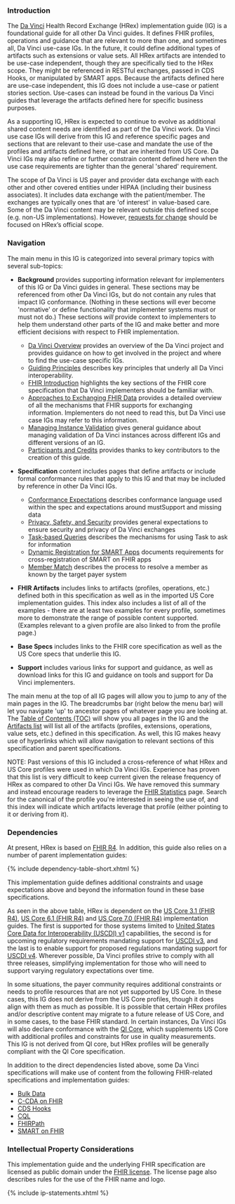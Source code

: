   ### IntroductionThe [Da Vinci](https://confluence.hl7.org/display/DVP) Health Record Exchange (HRex) implementation guide (IG) is a foundational guide for all other Da Vinci guides.  It defines FHIR profiles, operations and guidance that are relevant to more than one, and sometimes all, Da Vinci use-case IGs.  In the future, it could define additional types of artifacts such as extensions or value sets.  All HRex artifacts are intended to be use-case independent, though they are specifically tied to the HRex scope.  They might be referenced in RESTful exchanges, passed in CDS Hooks, or manipulated by SMART apps.  Because the artifacts defined here are use-case independent, this IG does not include a use-case or patient stories section.  Use-cases can instead be found in the various Da Vinci guides that leverage the artifacts defined here for specific business purposes.As a supporting IG, HRex is expected to continue to evolve as additional shared content needs are identified as part of the Da Vinci work.  Da Vinci use case IGs will derive from this IG and reference specific pages and sections that are relevant to their use-case and mandate the use of the profiles and artifacts defined here, or that are inherited from US Core.  Da Vinci IGs may also refine or further constrain content defined here when the use case requirements are tighter than the general 'shared' requirement.The scope of Da Vinci is US payer and provider data exchange with each other and other covered entities under HIPAA (including their business associates).  It includes data exchange with the patient/member.  The exchanges are typically ones that are 'of interest' in value-based care.  Some of the Da Vinci content may be relevant outside this defined scope (e.g. non-US implementations). However, [requests for change](http://hl7.org/fhir-issues) should be focused on HRex’s official scope.### NavigationThe main menu in this IG is categorized into several primary topics with several sub-topics:* **Background** provides supporting information relevant for implementers of this IG or Da Vinci guides in general.  These sections may be referenced from other Da Vinci IGs, but do not contain any rules that impact IG conformance.  (Nothing in these sections will ever become 'normative' or define functionality that implementer systems must or must not do.)  These sections *will* provide context to implementers to help them understand other parts of the IG and make better and more efficient decisions with respect to FHIR implementation.  * [Da Vinci Overview](http://hl7.org/about/davinci) provides an overview of the Da Vinci project and provides guidance on how to get involved in the project and where to find the use-case specific IGs.  * [Guiding Principles](davinci-guiding-principles.html) describes key principles that underly all Da Vinci interoperability.  * [FHIR Introduction](fhir.html) highlights the key sections of the FHIR core specification that Da Vinci implementers should be familiar with.  * [Approaches to Exchanging FHIR Data](exchanging.html) provides a detailed overview of all the mechanisms that FHIR supports for exchanging information.  Implementers do not need to read this, but Da Vinci use case IGs may refer to this information.  * [Managing Instance Validation](validation.html) gives general guidance about managing validation of Da Vinci instances across different IGs and different versions of an IG.  * [Participants and Credits](credits.html) provides thanks to key contributors to the creation of this guide.* **Specification** content includes pages that define artifacts or include formal conformance rules that apply to this IG and that may be included by reference in other Da Vinci IGs.  * [Conformance Expectations](conformance.html) describes conformance language used within the spec and expectations around mustSupport and missing data  * [Privacy, Safety, and Security](security.html) provides general expectations to ensure security and privacy of Da Vinci exchanges  * [Task-based Queries](task.html) describes the mechanisms for using Task to ask for information  * [Dynamic Registration for SMART Apps](smart-app-reg.html) documents requirements for cross-registration of SMART on FHIR apps  * [Member Match](OperationDefinition-member-match.html) describes the process to resolve a member as known by the target payer system  * **FHIR Artifacts** includes links to artifacts (profiles, operations, etc.) defined both in this specification as well as in the imported US Core implementation guides.  This index also includes a list of all of the examples - there are at least two examples for every profile, sometimes more to demonstrate the range of possible content supported.  (Examples relevant to a given profile are also linked to from the profile page.)* **Base Specs** includes links to the FHIR core specification as well as the US Core specs that underlie this IG.* **Support** includes various links for support and guidance, as well as download links for this IG and guidance on tools and support for Da Vinci implementers.The main menu at the top of all IG pages will allow you to jump to any of the main pages in the IG.  The breadcrumbs bar (right below the menu bar) will let you navigate 'up' to ancestor pages of whatever page you are looking at.  The [Table of Contents (TOC)](toc.html) will show you all pages in the IG and the [Artifacts list](artifacts.html) will list all of the artifacts (profiles, extensions, operations, value sets, etc.) defined in this specification.  As well, this IG makes heavy use of hyperlinks which will allow navigation to relevant sections of this specification and parent specifications.NOTE: Past versions of this IG included a cross-reference of what HRex and US Core profiles were used in which Da Vinci IGs.  Experience has proven that this list is very difficult to keep current given the release frequency of HRex as compared to other Da Vinci IGs.  We have removed this summary and instead encourage readers to leverage the [FHIR Statistics](https://www.fhir.org/guides/stats2/hl7-profiles-usages-other.html) page.  Search for the canonical of the profile you're interested in seeing the use of, and this index will indicate which artifacts leverage that profile (either pointing to it or deriving from it).### DependenciesAt present, HRex is based on [FHIR R4]({{site.data.fhir.path}}).  In addition, this guide also relies on a number of parent implementation guides:{% include dependency-table-short.xhtml %}This implementation guide defines additional constraints and usage expectations above and beyond the information found in these base specifications.As seen in the above table, HRex is dependent on the [US Core 3.1 (FHIR R4)]({{site.data.fhir.ver.uscore3}}), [US Core 6.1 (FHIR R4)]({{site.data.fhir.ver.uscore6}}) and [US Core 7.0 (FHIR R4)]({{site.data.fhir.ver.uscore7}}) implementation guides.  The first is supported for those systems limited to [United States Core Data for Interoperability (USCDI) v1](https://www.healthit.gov/isp/united-states-core-data-interoperability-uscdi) capabilities, the second is for upcoming regulatory requirements mandating support for [USCDI v3](https://www.healthit.gov/isp/united-states-core-data-interoperability-uscdi#uscdi-v3), and the last is to enable support for proposed regulations mandating support for [USCDI v4](https://www.healthit.gov/isp/united-states-core-data-interoperability-uscdi#uscdi-v4).  Wherever possible, Da Vinci profiles strive to comply with all three releases, simplifying implementation for those who will need to support varying regulatory expectations over time.In some situations, the payer community requires additional constraints or needs to profile resources that are not yet supported by US Core.  In these cases, this IG does not derive from the US Core profiles, though it does align with them as much as possible.  It is possible that certain HRex profiles and/or descriptive content may migrate to a future release of US Core, and in some cases, to the base FHIR standard.  In certain instances, Da Vinci IGs will also declare conformance with the [QI Core](http://hl7.org/fhir/us/qicore), which supplements US Core with additional profiles and constraints for use in quality measurements.  This IG is not derived from QI core, but HRex profiles will be generally compliant with the QI Core specification.In addition to the direct dependencies listed above, some Da Vinci specifications will make use of content from the following FHIR-related specifications and implementation guides:* [Bulk Data](https://hl7.org/fhir/uv/bulkdata)* [C-CDA on FHIR](http://www.hl7.org/fhir/us/ccda)* [CDS Hooks](https://cds-hooks.org)* [CQL](https://cql.hl7.org)* [FHIRPath](http://hl7.org/fhirpath)* [SMART on FHIR](http://www.hl7.org/fhir/smart-app-launch)### Intellectual Property ConsiderationsThis implementation guide and the underlying FHIR specification are licensed as public domain under the [FHIR license](http://hl7.org/fhir/R4/license.html#license). The license page also describes rules for the use of the FHIR name and logo.{% include ip-statements.xhtml %}</div>